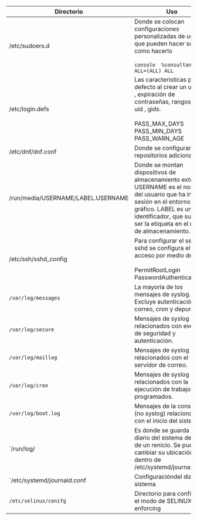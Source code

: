 



| Directorio | Uso |
|------------|-----|
|  /etc/sudoers.d | Donde se colocan configuraciones personalizadas de usuario que pueden hacer sudo y como hacerlo<br><br>```console  %consultants ALL=(ALL) ALL```  |
| /etc/login.defs | Las caracteristicas por defecto al crear un usuario , expiración de contraseñas, rangos de uid , gids.<br><br>PASS_MAX_DAYS<br>PASS_MIN_DAYS<br>PASS_WARN_AGE |
| /etc/dnf/dnf.conf  | Donde se configuran repositorios adicionales |
| /run/media/USERNAME/LABEL.USERNAME | Donde se montan  dispositivos de almacenamiento extraíble . USERNAME es el nombre del usuario que ha iniciado sesión en el entorno gráfico. LABEL es un identificador, que suele ser la etiqueta en el medio de almacenamiento. |
| /etc/ssh/sshd_config | Para configurar el servidor sshd se configura el acceso por medio de ssh <br><br> PermitRootLogin <br>  PasswordAuthentication |
| `/var/log/messages`      | La mayoría de los mensajes de syslog. Excluye autenticación, correo, cron y depuración.     |
| `/var/log/secure`        | Mensajes de syslog relacionados con eventos de seguridad y autenticación.                   |
| `/var/log/maillog`       | Mensajes de syslog relacionados con el servidor de correo.                                  |
| `/var/log/cron`          | Mensajes de syslog relacionados con la ejecución de trabajos programados.                   |
| `/var/log/boot.log`      | Mensajes de la consola (no syslog) relacionados con el inicio del sistema.                  |
| `/run/log/               | Es donde se guarda el diario del sistema después de un renicio. Se puede cambiar su ubicación dentro de /etc/systemd/journald.conf  |
| `/etc/systemd/journald.conf | Configuracióndel diario del sistema |
| `/etc/selinux/conifg`    | Directorio para configurar el modo de SELINUX = enforcing|permissive del sistema |


                        

